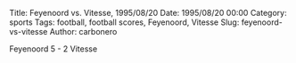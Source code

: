 Title: Feyenoord vs. Vitesse, 1995/08/20
Date: 1995/08/20 00:00
Category: sports
Tags: football, football scores, Feyenoord, Vitesse
Slug: feyenoord-vs-vitesse
Author: carbonero


Feyenoord 5 - 2 Vitesse

